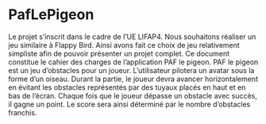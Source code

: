# PafLePigeon

Le projet s’inscrit dans le cadre de l’UE LIFAP4. Nous souhaitons réaliser un jeu similaire à Flappy Bird.
Ainsi avons fait ce choix de jeu relativement simpliste afin de pouvoir présenter un projet complet. Ce document
constitue le cahier des charges de l’application PAF le pigeon.
PAF le pigeon est un jeu d’obstacles pour un joueur. L’utilisateur pilotera un avatar sous la forme d’un
oiseau. Durant la partie, le joueur devra avancer horizontalement en évitant les obstacles représentés par des
tuyaux placés en haut et en bas de l’écran. Chaque fois que le joueur dépasse un obstacle avec succès, il gagne
un point. Le score sera ainsi déterminé par le nombre d’obstacles franchis.

